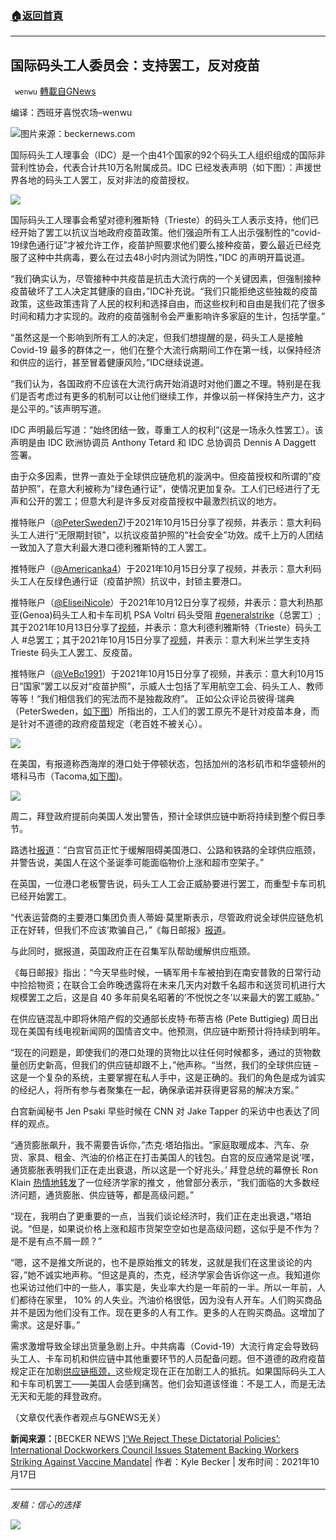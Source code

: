 ###  [:house:返回首頁](https://github.com/ourhimalayas/txt)
---


## 国际码头工人委员会：支持罢工，反对疫苗
` wenwu` [轉載自GNews](https://gnews.org/zh-hans/1600380/)

编译：西班牙喜悦农场–wenwu

![](https://assets.gnews.org/wp-content/uploads/2021/10/unknown-10-4.png)图片来源：beckernews.com

国际码头工人理事会（IDC）是一个由41个国家的92个码头工人组织组成的国际非营利性协会，代表合计共10万名附属成员。IDC 已经发表声明（如下图）：声援世界各地的码头工人罢工，反对非法的疫苗授权。

![](https://assets.gnews.org/wp-content/uploads/2021/10/IDCSTATEMENT.jpg)

国际码头工人理事会希望对德利雅斯特（Trieste）的码头工人表示支持，他们已经开始了罢工以抗议当地政府疫苗政策。他们强迫所有工人出示强制性的“covid-19绿色通行证”才被允许工作，疫苗护照要求他们要么接种疫苗，要么最近已经克服了这种中共病毒，要么在过去48小时内测试为阴性，”IDC 的声明开篇说道。

“我们确实认为，尽管接种中共疫苗是抗击大流行病的一个关键因素，但强制接种疫苗破坏了工人决定其健康的自由，”IDC补充说。“我们只能拒绝这些独裁的疫苗政策，这些政策违背了人民的权利和选择自由，而这些权利和自由是我们花了很多时间和精力才实现的。政府的疫苗强制令会严重影响许多家庭的生计，包括学童。”

“虽然这是一个影响到所有工人的决定，但我们想提醒的是，码头工人是接触 Covid-19 最多的群体之一，他们在整个大流行病期间工作在第一线，以保持经济和供应的运行，甚至冒着健康风险，”IDC继续说道。

“我们认为，各国政府不应该在大流行病开始消退时对他们置之不理。特别是在我们是否考虑过有更多的机制可以让他们继续工作，并像以前一样保持生产力，这才是公平的。”该声明写道。

IDC 声明最后写道：”始终团结一致，尊重工人的权利”(这是一场永久性罢工）。该声明是由 IDC 欧洲协调员 Anthony Tetard 和 IDC 总协调员 Dennis A Daggett 签署。

由于众多因素，世界一直处于全球供应链危机的漩涡中。但疫苗授权和所谓的”疫苗护照”，在意大利被称为”绿色通行证”，使情况更加复杂。工人们已经进行了无声和公开的罢工；但意大利是许多反对疫苗授权中最激烈抗议的地方。

推特账户（[@PeterSweden7](https://twitter.com/PeterSweden7/status/1449040035278467076?s=20))于2021年10月15日分享了视频，并表示：意大利码头工人进行“无限期封锁”，以抗议疫苗护照的“社会安全”功效。成千上万的人团结一致加入了意大利最大港口德利雅斯特的工人罢工。

推特账户（[@Americanka4](https://twitter.com/Americanka4/status/1449070620839448576?s=20)）于2021年10月15日分享了视频，并表示：意大利码头工人在反绿色通行证（疫苗护照）抗议中，封锁主要港口。

推特账户（[@EliseiNicole](https://twitter.com/EliseiNicole/status/1447942494327562250?s=20)）于2021年10月12日分享了视频，并表示：意大利热那亚(Genoa)码头工人和卡车司机 PSA Voltri 码头受阻 [#generalstrike](https://twitter.com/hashtag/generalstrike?src=hashtag_click)（总罢工）;其于2021年10月13日分享了[视频](https://twitter.com/EliseiNicole/status/1448225352346742788?s=20)，并表示：意大利德利雅斯特（Trieste）码头工人 #总罢工；其于2021年10月15日分享了[视频](https://twitter.com/EliseiNicole/status/1449024777566498821?s=20)，并表示：意大利米兰学生支持 Trieste 码头工人罢工、反疫苗。

推特账户（[@VeBo1991](https://twitter.com/VeBo1991/status/1449073543883415552?s=20)）于2021年10月15日分享了视频，并表示：意大利10月15日“国家”罢工以反对“疫苗护照”，示威人士包括了军用航空工会、码头工人、教师等等！“我们相信我们的宪法而不是独裁政府”。 正如公众评论员彼得·瑞典（PeterSweden，[如下图](https://twitter.com/PeterSweden7/status/1448394641183846410?s=20)）所指出的，工人们的罢工原先不是针对疫苗本身，而是针对不道德的政府疫苗规定（老百姓不被关心）。

![](https://assets.gnews.org/wp-content/uploads/2021/10/unknown-8-7.png)

在美国，有报道称西海岸的港口处于停顿状态，包括加州的洛杉矶市和华盛顿州的塔科马市（Tacoma,[如下图](https://twitter.com/kylenabecker/status/1449773567743307783?s=20))。

![](https://assets.gnews.org/wp-content/uploads/2021/10/unknown-9-4.png)

周二，拜登政府提前向美国人发出警告，预计全球供应链中断将持续到整个假日季节。

路透社[报道](https://www.reuters.com/world/us/americans-may-not-get-some-christmas-treats-white-house-officials-warn-2021-10-12/)：“白宫官员正忙于缓解阻碍美国港口、公路和铁路的全球供应瓶颈，并警告说，美国人在这个圣诞季可能面临物价上涨和超市空架子。”

在英国，一位港口老板警告说，码头工人工会正威胁要进行罢工，而重型卡车司机已经开始罢工。

“代表运营商的主要港口集团负责人蒂姆·莫里斯表示，尽管政府说全球供应链危机正在好转，但我们不应该’欺骗自己，”《每日邮报》[报道](https://www.dailymail.co.uk/news/article-10095723/port-bosses-warn-festive-chaos-logjam.html)。

与此同时，据报道，英国政府正在召集军队帮助缓解供应瓶颈。

《每日邮报》指出：“今天早些时候，一辆军用卡车被拍到在南安普敦的日常行动中捡拾物资；在联合工会昨晚透露将在未来几天内对数千名超市和送货司机进行大规模罢工之后，这是自 40 多年前臭名昭著的’不悦悦之冬’以来最大的罢工威胁。”

在供应链混乱中即将休陪产假的交通部长皮特·布蒂吉格 (Pete Buttigieg) 周日出现在美国有线电视新闻网的国情咨文中。他预测，供应链中断预计将持续到明年。

“现在的问题是，即使我们的港口处理的货物比以往任何时候都多，通过的货物数量创历史新高，但我们的供应链却跟不上，”他声称。“当然，我们的全球供应链 – 这是一个复杂的系统，主要掌握在私人手中，这是正确的。我们的角色是成为诚实的经纪人，将所有参与者聚集在一起，确保承诺并获得更容易的解决方案。”

白宫新闻秘书 Jen Psaki 早些时候在 CNN 对 Jake Tapper 的采访中也表达了同样的观点。

“通货膨胀飙升，我不需要告诉你，”杰克·塔珀指出。“家庭取暖成本、汽车、杂货、家具、租金、汽油的价格正在打击美国人的钱包。白宫的反应通常是说’嘿，通货膨胀表明我们正在走出衰退，所以这是一个好兆头。’ 拜登总统的幕僚长 Ron Klain [热情地转发](https://www.foxbusiness.com/politics/klain-high-class-problems-tweet-bad-level-mick-mulvaney)了一位经济学家的推文 ，他曾部分表示，“我们面临的大多数经济问题，通货膨胀、供应链等，都是高级问题。”

“现在，我明白了更重要的一点，当我们谈论经济时，我们正在走出衰退，”塔珀说。“但是，如果说价格上涨和超市货架空空如也是高级问题，这似乎是不作为？是不是有点不屑一顾？”

“嗯，这不是推文所说的，也不是原始推文的转发，这就是我们在这里谈论的内容，”她不诚实地声称。“但这是真的，杰克，经济学家会告诉你这一点。我知道你也采访过他们中的一些人，事实是，失业率大约是一年前的一半。所以一年前，人们都待在家里， 10% 的人失业。汽油价格很低，因为没有人开车。人们购买商品并不是因为他们没有工作。现在更多的人有工作。更多的人在购买商品。这增加了需求。这是好事。”

需求激增导致全球出货量急剧上升。中共病毒（Covid-19）大流行肯定会导致码头工人、卡车司机和供应链中其他重要环节的人员配备问题。但不道德的政府疫苗规定正在加剧[供应链瓶颈，](https://www.wsj.com/articles/supply-chain-bottlenecks-elevated-inflation-to-last-well-into-next-year-survey-finds-11634479202)这些规定现在正在加剧工人的抵抗。如果国际码头工人和卡车司机罢工——美国人会感到痛苦。他们会知道该怪谁：不是工人，而是无法无天和无能的拜登政府。

（文章仅代表作者观点与GNEWS无关）

**新闻来源：**[BECKER NEWS ][‘We Reject These Dictatorial Policies’: International Dockworkers Council Issues Statement Backing Workers Striking Against Vaccine Mandate](https://beckernews.com/new-we-reject-these-dictatorial-policies-international-dockworkers-council-issues-statement-backing-workers-on-strike-against-vaccine-mandate-42581/)| 作者：Kyle Becker | 发布时间：2021年10月17日

* * *

*发稿：信心的选择*

![](https://assets.gnews.org/wp-content/uploads/2021/10/GNEWS_CH.-1-2.jpeg)
